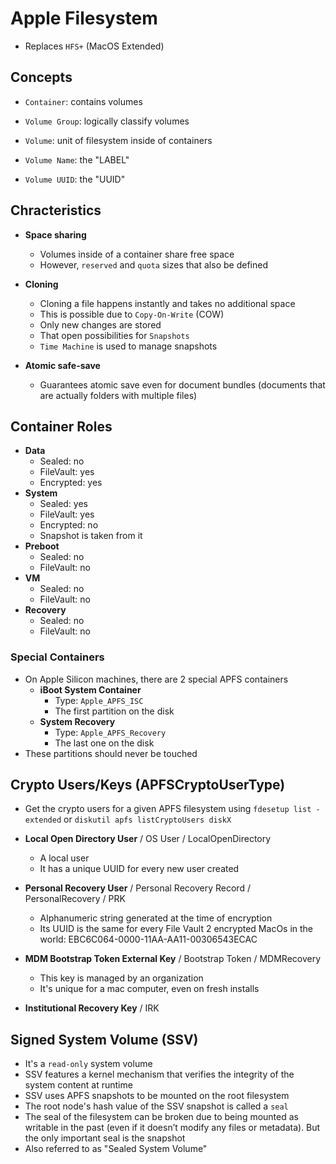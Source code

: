 # Apple Filesystem

- Replaces `HFS+` (MacOS Extended)

## Concepts

- `Container`: contains volumes
- `Volume Group`: logically classify volumes
- `Volume`: unit of filesystem inside of containers

- `Volume Name`: the "LABEL"
- `Volume UUID`: the "UUID"

## Chracteristics

- **Space sharing**

  - Volumes inside of a container share free space
  - However, `reserved` and `quota` sizes that also be defined

- **Cloning**

  - Cloning a file happens instantly and takes no additional space
  - This is possible due to `Copy-On-Write` (COW)
  - Only new changes are stored
  - That open possibilities for `Snapshots`
  - `Time Machine` is used to manage snapshots

- **Atomic safe-save**

  - Guarantees atomic save even for document bundles (documents that are actually folders with multiple files)

## Container Roles

- **Data**
  - Sealed: no
  - FileVault: yes
  - Encrypted: yes
- **System**
  - Sealed: yes
  - FileVault: yes
  - Encrypted: no
  - Snapshot is taken from it
- **Preboot**
  - Sealed: no
  - FileVault: no
- **VM**
  - Sealed: no
  - FileVault: no
- **Recovery**
  - Sealed: no
  - FileVault: no

### Special Containers

- On Apple Silicon machines, there are 2 special APFS containers
  - **iBoot System Container**
    - Type: `Apple_APFS_ISC`
    - The first partition on the disk
  - **System Recovery**
    - Type: `Apple_APFS_Recovery`
    - The last one on the disk
- These partitions should never be touched

## Crypto Users/Keys (APFSCryptoUserType)

- Get the crypto users for a given APFS filesystem using `fdesetup list -extended` or `diskutil apfs listCryptoUsers diskX`

- **Local Open Directory User** / OS User / LocalOpenDirectory
  - A local user
  - It has a unique UUID for every new user created
- **Personal Recovery User** / Personal Recovery Record / PersonalRecovery / PRK
  - Alphanumeric string generated at the time of encryption
  - Its UUID is the same for every File Vault 2 encrypted MacOs in the world: EBC6C064-0000-11AA-AA11-00306543ECAC
- **MDM Bootstrap Token External Key** / Bootstrap Token / MDMRecovery
  - This key is managed by an organization
  - It's unique for a mac computer, even on fresh installs
- **Institutional Recovery Key** / IRK

## Signed System Volume (SSV)

- It's a `read-only` system volume
- SSV features a kernel mechanism that verifies the integrity of the system content at runtime
- SSV uses APFS snapshots to be mounted on the root filesystem
- The root node's hash value of the SSV snapshot is called a `seal`
- The seal of the filesystem can be broken due to being mounted as writable in the past (even if it doesn’t modify any files or metadata). But the only important seal is the snapshot
- Also referred to as "Sealed System Volume"
